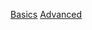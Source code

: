 [Basics](https://github.com/ashishtayal89/learnnode/tree/master/basics)
[Advanced](https://github.com/ashishtayal89/learnnode/tree/master/advanced)
